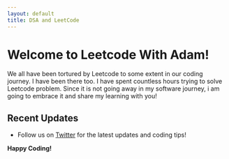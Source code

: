 ```yaml
---
layout: default
title: DSA and LeetCode
---
```


# Welcome to Leetcode With Adam!

We all have been tortured by Leetcode to some extent in our coding journey. I have been there too. I have spent countless hours trying to solve Leetcode problem. Since it is not going away in my software journey, i am going to embrace it and share my learning with you!


## Recent Updates

- Follow us on [Twitter](#) for the latest updates and coding tips!

**Happy Coding!**

